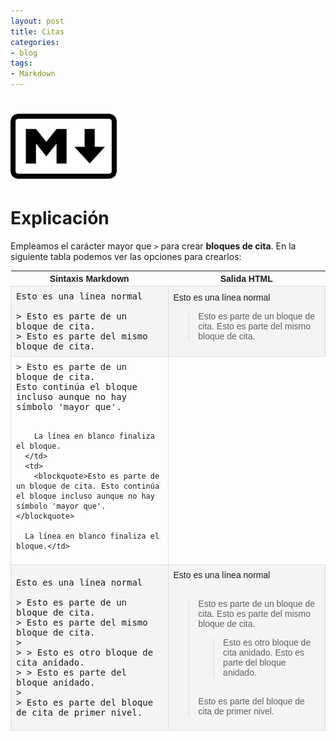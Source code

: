 ```yaml
---
layout: post
title: Citas
categories:
- blog
tags:
- Markdown
---
```



<!-- Estilo CSS del post-->
<style>
table {
    font-family: arial, sans-serif;
    border-collapse: collapse;
    width: 100%;
}

td {
    border: 1px solid #dddddd;
    text-align: left;
    padding: 8px;
}

th {
    text-align: center;
    width: 50%;
}
tr:nth-child(even) {
    background-color: rgba(238, 238, 238, 0.57);
}

td:first-child {
   font-family: 'Inconsolata', monospace;
}

table h1 {
  font-size: 2em;
  font-weight: normal;
  color: #000;
}

h2 {
  font-size: 1.5em;
  font-weight: normal;
}

h3 {
  font-size: 1.17em;
  font-weight: normal;
}

h4 {
  font-size: 1.00em;
  font-weight: normal;
}

h5 {
  font-size: 0.83em;
  font-weight: normal;
}

h6 {
  font-size: 0.67em;
  font-weight: normal;
}
</style>

<!-- Imagen Markdown -->
# <img src="./../static/markdown.png" alt="Drawing" style="width: 170px;"/>

<!-- Contenido post -->
# Explicación
Empleamos el carácter mayor que `>` para crear **bloques de cita**. En la siguiente tabla podemos ver las opciones para crearlos:


<table>
  <tr>
    <th>Sintaxis Markdown</th>
    <th>Salida HTML</th>
  </tr>
  <tr>
    <td id="h1">
      Esto es una línea normal <br/><br/>
      > Esto es parte de un bloque de cita.<br/>
      > Esto es parte del mismo bloque de cita.
    </td>
    <td>
      Esto es una línea normal <br/>
      <blockquote>Esto es parte de un bloque de cita. Esto es parte del mismo bloque de cita.</blockquote>
    </td>
  </tr>
  <tr>
      <td>
        > Esto es parte de un bloque de cita.<br/>
        Esto continúa el bloque incluso aunque no hay símbolo 'mayor que'.<br/><br/>

        La línea en blanco finaliza el bloque.
      </td>
      <td>
        <blockquote>Esto es parte de un bloque de cita. Esto continúa el bloque incluso aunque no hay símbolo 'mayor que'.</blockquote>

      La línea en blanco finaliza el bloque.</td>
  </tr>
  <tr>
    <td>
        Esto es una línea normal<br/><br/>
        > Esto es parte de un bloque de cita.<br/>
        > Esto es parte del mismo bloque de cita.<br/>
        ><br/>
        > > Esto es otro bloque de cita anidado.<br/>
        > > Esto es parte del bloque anidado.<br/>
        ><br/>
        > Esto es parte del bloque de cita de primer nivel.
    </td>
    <td>
        Esto es una línea normal
        <br/><br/>
        <blockquote>Esto es parte de un bloque de cita. Esto es parte del mismo bloque de cita.<br/>
        <blockquote>Esto es otro bloque de cita anidado. Esto es parte del bloque anidado.<br/></blockquote>
        <br/>
        Esto es parte del bloque de cita de primer nivel.</blockquote>
    </td>
  </tr>
</table>


<br/>
